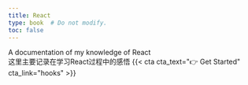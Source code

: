 ```yaml
---
title: React
type: book  # Do not modify.
toc: false
---
```

A documentation of my knowledge of React\
这里主要记录在学习React过程中的感悟
{{< cta cta_text="👉 Get Started" cta_link="hooks" >}}